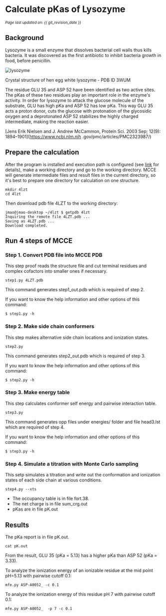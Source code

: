 # Calculate pKas of Lysozyme 
<small><i>Page last updated on: {{ git_revision_date }}</i></small>

## Background

Lysozyme is a small enzyme that dissolves bacterial cell walls thus kills bacteria. It was discovered as the first 
antibiotic to inhibit bacteria growth in food, before penicillin.  

![lysozyme](https://cdn.rcsb.org/images/rutgers/wu/3wum/3wum.pdb-500.jpg)

Crystal structure of hen egg white lysozyme - PDB ID 3WUM

The residue GLU 35 and ASP 52 have been identified as two active sites. The pKas of these two residues play an important
 role in the enzyme's activity. In order for lysozyme to attack the glucose molecule of the substrate, 
 GLU has high pKa and ASP 52 has low pKa. This way GLU 35 acts a proton donor, cuts the glucose with protonation of the 
 glycosidic oxygen and a deprotonated ASP 52 stabilizes the highly charged intermediate, making the reaction easier.

[Jens Erik Nielsen and J. Andrew McCammon, Protein Sci. 2003 Sep; 12(9): 1894–1901](https://www.ncbi.nlm.nih
.gov/pmc/articles/PMC2323987/)  

## Prepare the calculation

After the program is installed and execution path is configured (see [link](quick.md) for details), 
make a working directory and go to the working directory. MCCE will generate intermediate files and result files in 
the current directory, so it's best to prepare one directory for calculation on one structure.
 
```
mkdir 4lzt
cd 4lzt
```
 
Then download pdb file 4LZT to the working directory:
```
jmao@jmao-desktop ~/4lzt $ getpdb 4lzt
Inquiring the remote file 4LZT.pdb ...
Saving as 4LZT.pdb ...
Download completed. 
```

## Run 4 steps of MCCE

### Step 1. Convert PDB file into MCCE PDB
This step proof reads the structure file and cut terminal residues and complex cofactors into smaller ones if necessary.
```
step1.py 4LZT.pdb
```

This command generates step1_out.pdb which is required of step 2.

If you want to know the help information and other options of this command:
```
$ step1.py -h
```

### Step 2. Make side chain conformers
This step makes alternative side chain locations and ionization states.

```
step2.py
```

This command generates step2_out.pdb which is required of step 3.

If you want to know the help information and other options of this command:
```
$ step2.py -h
```

### Step 3. Make energy table
This step calculates conformer self energy and pairwise interaction table.

```
step3.py
```

This command generates opp files under energies/ folder and file head3.lst which are required of step 4.

If you want to know the help information and other options of this command:
```
$ step3.py -h
```

### Step 4. Simulate a titration with Monte Carlo sampling
This setp simulates a titration and write out the conformation and ionization states of each side chain at various conditions.

```
step4.py --xts
```

* The occupancy table is in file fort.38.
* The net charge is in file sum_crg.out
* pKas are in file pK.out

## Results
The pKa report is in file pK.out.

```
cat pK.out
```

From the result, GLU 35 (pKa = 5.13) has a higher pKa than ASP 52 (pKa = 3.33).

To analyze the ionization energy of an ionizable residue at the mid point pH=5.13 with pairwise cutoff 0.1:
```
mfe.py ASP-A0052_ -c 0.1
```

To analyze the ionization energy of this residue pH 7 with pairwise cutoff 0.1:
```
mfe.py ASP-A0052_  -p 7 -c 0.1
```
